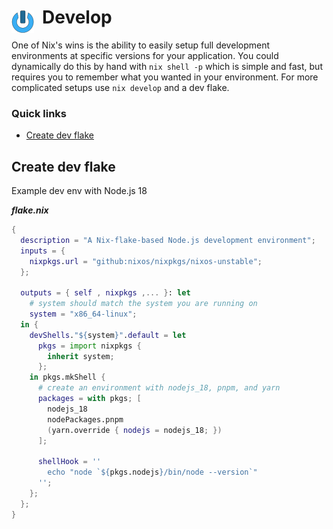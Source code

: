 # Develop <img style="margin: 6px 13px 0px 0px" align="left" src="../../../data/images/logo_36x36.png" />

One of Nix's wins is the ability to easily setup full development environments at specific versions 
for your application. You could dynamically do this by hand with `nix shell -p` which is simple and 
fast, but requires you to remember what you wanted in your environment. For more complicated setups 
use `nix develop` and a dev flake.

### Quick links
* [Create dev flake](#create-dev-flake)

## Create dev flake
Example dev env with Node.js 18

***flake.nix***
```nix
{
  description = "A Nix-flake-based Node.js development environment";
  inputs = {
    nixpkgs.url = "github:nixos/nixpkgs/nixos-unstable";
  };

  outputs = { self , nixpkgs ,... }: let
    # system should match the system you are running on
    system = "x86_64-linux";
  in {
    devShells."${system}".default = let
      pkgs = import nixpkgs {
        inherit system;
      };
    in pkgs.mkShell {
      # create an environment with nodejs_18, pnpm, and yarn
      packages = with pkgs; [
        nodejs_18
        nodePackages.pnpm
        (yarn.override { nodejs = nodejs_18; })
      ];

      shellHook = ''
        echo "node `${pkgs.nodejs}/bin/node --version`"
      '';
    };
  };
}
```
